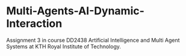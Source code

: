 # Multi-Agents-AI-Dynamic-Interaction
Assignment 3 in course DD2438 Artificial Intelligence and Multi Agent Systems at KTH Royal Institute of Technology.
